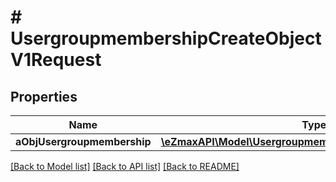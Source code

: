 # # UsergroupmembershipCreateObjectV1Request

## Properties

Name | Type | Description | Notes
------------ | ------------- | ------------- | -------------
**aObjUsergroupmembership** | [**\eZmaxAPI\Model\UsergroupmembershipRequestCompound[]**](UsergroupmembershipRequestCompound.md) |  |

[[Back to Model list]](../../README.md#models) [[Back to API list]](../../README.md#endpoints) [[Back to README]](../../README.md)
